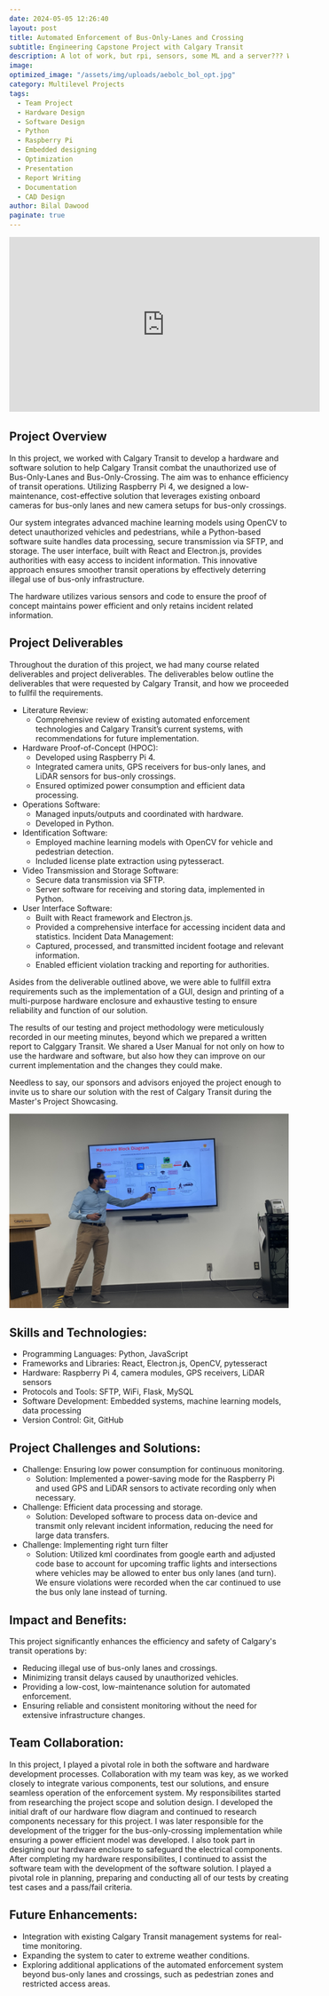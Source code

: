 ```yaml
---
date: 2024-05-05 12:26:40
layout: post
title: Automated Enforcement of Bus-Only-Lanes and Crossing
subtitle: Engineering Capstone Project with Calgary Transit
description: A lot of work, but rpi, sensors, some ML and a server??? We did all that in 8 months??
image:
optimized_image: "/assets/img/uploads/aebolc_bol_opt.jpg"
category: Multilevel Projects
tags:
  - Team Project
  - Hardware Design
  - Software Design 
  - Python
  - Raspberry Pi
  - Embedded designing
  - Optimization
  - Presentation
  - Report Writing
  - Documentation
  - CAD Design
author: Bilal Dawood
paginate: true
---
```

<iframe width="560" height="315" src="https://www.youtube.com/embed/jDH6g9AS1LM?si=9ZntyRWyeXWFK7Dz&amp;start=30" title="YouTube video player" frameborder="0" allow="accelerometer; autoplay; clipboard-write; encrypted-media; gyroscope; picture-in-picture; web-share" referrerpolicy="strict-origin-when-cross-origin" allowfullscreen></iframe>

## Project Overview
In this project, we worked with Calgary Transit to develop a hardware and software solution to help Calgary Transit combat the unauthorized use of Bus-Only-Lanes and Bus-Only-Crossing. The aim was to enhance efficiency of transit operations. Utilizing Raspberry Pi 4, we designed a low-maintenance, cost-effective solution that leverages existing onboard cameras for bus-only lanes and new camera setups for bus-only crossings. 

Our system integrates advanced machine learning models using OpenCV to detect unauthorized vehicles and pedestrians, while a Python-based software suite handles data processing, secure transmission via SFTP, and storage. The user interface, built with React and Electron.js, provides authorities with easy access to incident information. This innovative approach ensures smoother transit operations by effectively deterring illegal use of bus-only infrastructure.

The hardware utilizes various sensors and code to ensure the proof of concept maintains power efficient and only retains incident related information.

## Project Deliverables 
Throughout the duration of this project, we had many course related deliverables and project deliverables. The deliverables below outline the deliverables that were requested by Calgary Transit, and how we proceeded to fullfil the requirements. 

- Literature Review: 
  - Comprehensive review of existing automated enforcement technologies and Calgary Transit’s current systems, with recommendations for future implementation.
- Hardware Proof-of-Concept (HPOC):
  - Developed using Raspberry Pi 4.
  - Integrated camera units, GPS receivers for bus-only lanes, and LiDAR sensors for bus-only crossings.
  - Ensured optimized power consumption and efficient data processing.
- Operations Software:
  - Managed inputs/outputs and coordinated with hardware.
  - Developed in Python.
- Identification Software:
  - Employed machine learning models with OpenCV for vehicle and pedestrian detection.
  - Included license plate extraction using pytesseract.
- Video Transmission and Storage Software:
  - Secure data transmission via SFTP.
  - Server software for receiving and storing data, implemented in Python.
- User Interface Software:
  - Built with React framework and Electron.js.
  - Provided a comprehensive interface for accessing incident data and statistics.
Incident Data Management:
  - Captured, processed, and transmitted incident footage and relevant information.
  - Enabled efficient violation tracking and reporting for authorities.

Asides from the deliverable outlined above, we were able to fullfill extra requirements such as the implementation of a GUI, design and printing of a multi-purpose hardware enclosure and exhaustive testing to ensure reliability and function of our solution. 

The results of our testing and project methodology were meticulously recorded in our meeting minutes, beyond which we prepared a written report to Calggary Transit. We shared a User Manual for not only on how to use the hardware and software, but also how they can improve on our current implementation and the changes they could make. 

Needless to say, our sponsors and advisors enjoyed the project enough to invite us to share our solution with the rest of Calgary Transit during the Master's Project Showcasing.

<img src="/assets/img/uploads/aeobolc_presentation.jpeg" width="600" height="350">

## Skills and Technologies:
  - Programming Languages: Python, JavaScript
  - Frameworks and Libraries: React, Electron.js, OpenCV, pytesseract
  - Hardware: Raspberry Pi 4, camera modules, GPS receivers, LiDAR sensors
  - Protocols and Tools: SFTP, WiFi, Flask, MySQL
  - Software Development: Embedded systems, machine learning models, data processing
  - Version Control: Git, GitHub

## Project Challenges and Solutions:
- Challenge: Ensuring low power consumption for continuous monitoring.
  - Solution: Implemented a power-saving mode for the Raspberry Pi and used GPS and LiDAR sensors to activate recording only when necessary.
- Challenge: Efficient data processing and storage.
  - Solution: Developed software to process data on-device and transmit only relevant incident information, reducing the need for large data transfers.
- Challenge: Implementing right turn filter
  - Solution: Utilized kml coordinates from google earth and adjusted code base to account for upcoming traffic lights and intersections where vehicles may be allowed to enter bus only lanes (and turn). We ensure violations were recorded when the car continued to use the bus only lane instead of turning. 

## Impact and Benefits:

This project significantly enhances the efficiency and safety of Calgary's transit operations by:
- Reducing illegal use of bus-only lanes and crossings.
- Minimizing transit delays caused by unauthorized vehicles.
- Providing a low-cost, low-maintenance solution for automated enforcement.
- Ensuring reliable and consistent monitoring without the need for extensive infrastructure changes.

## Team Collaboration:
In this project, I played a pivotal role in both the software and hardware development processes. Collaboration with my team was key, as we worked closely to integrate various components, test our solutions, and ensure seamless operation of the enforcement system. My responsibilites started from researching the project scope and solution design. I developed the initial draft of our hardware flow diagram and continued to research components necessary for this project. I was later responsible for the development of the trigger for the bus-only-crossing implementation while ensuring a power efficient model was developed. I also took part in designing our hardware enclosure to safeguard the electrical components. After completing my hardware responsibilites, I continued to assist the software team with the development of the software solution. I played a pivotal role in planning, preparing and conducting all of our tests by creating test cases and a pass/fail criteria. 

## Future Enhancements:
- Integration with existing Calgary Transit management systems for real-time monitoring.
- Expanding the system to cater to extreme weather conditions.
- Exploring additional applications of the automated enforcement system beyond bus-only lanes and crossings, such as pedestrian zones and restricted access areas.






